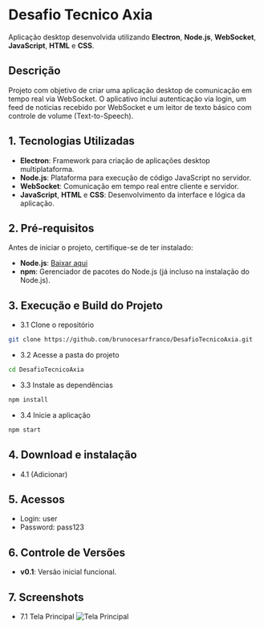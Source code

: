 # Desafio Tecnico Axia
Aplicação desktop desenvolvida utilizando **Electron**, **Node.js**, **WebSocket**, **JavaScript**, **HTML** e **CSS**.


## Descrição
Projeto com objetivo de criar uma aplicação desktop de comunicação em tempo real via WebSocket. O aplicativo inclui autenticação via login, um feed de noticias recebido por WebSocket e um leitor de texto básico com controle de volume (Text-to-Speech). 


## 1. Tecnologias Utilizadas
- **Electron**: Framework para criação de aplicações desktop multiplataforma.
- **Node.js**: Plataforma para execução de código JavaScript no servidor.
- **WebSocket**: Comunicação em tempo real entre cliente e servidor.
- **JavaScript**, **HTML** e **CSS**: Desenvolvimento da interface e lógica da aplicação.


## 2. Pré-requisitos
Antes de iniciar o projeto, certifique-se de ter instalado:
- **Node.js**: [Baixar aqui](https://nodejs.org/)
- **npm**: Gerenciador de pacotes do Node.js (já incluso na instalação do Node.js).


## 3. Execução e Build do Projeto
- 3.1 Clone o repositório
```bash
git clone https://github.com/brunocesarfranco/DesafioTecnicoAxia.git
```

- 3.2 Acesse a pasta do projeto
```bash
cd DesafioTecnicoAxia
```

- 3.3 Instale as dependências
```bash
npm install
```

- 3.4 Inicie a aplicação
```bash
npm start
```

## 4. Download e instalação
- 4.1 (Adicionar)

## 5. Acessos
- Login: user
- Password: pass123

## 6. Controle de Versões
- **v0.1**: Versão inicial funcional.

## 7. Screenshots

- 7.1 Tela Principal
![Tela Principal](./screenshots/tela-principal.png)
